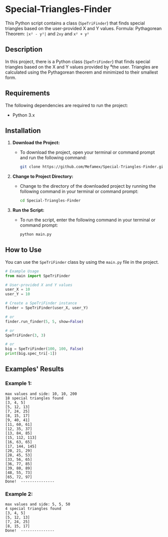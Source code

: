 # Special-Triangles-Finder

This Python script contains a class (`SpeTriFinder`) that finds special triangles based on the user-provided X and Y values.
Formula: Pythagorean Theorem: `|x² - y²|` and `2xy` and `x² + y²`

## Description

In this project, there is a Python class (`SpeTriFinder`) that finds special triangles based on the X and Y values provided by ⁸the user. Triangles are calculated using the Pythagorean theorem and minimized to their smallest form.

## Requirements

The following dependencies are required to run the project:

- Python 3.x


## Installation

1. **Download the Project:**
   - To download the project, open your terminal or command prompt and run the following command:
     ```bash
     git clone https://github.com/Mefamex/Special-Triangles-Finder.git
     ```

2. **Change to Project Directory:**
   - Change to the directory of the downloaded project by running the following command in your terminal or command prompt:
     ```bash
     cd Special-Triangles-Finder
     ```

3. **Run the Script:**
   - To run the script, enter the following command in your terminal or command prompt:
     ```bash
     python main.py

## How to Use

You can use the `SpeTriFinder` class by using the `main.py` file in the project.

```python
# Example Usage
from main import SpeTriFinder

# User-provided X and Y values
user_X = 10
user_Y = 10

# Create a SpeTriFinder instance
finder = SpeTriFinder(user_X, user_Y)

# or
finder.run_finder(5, 5, show=False)

# or 
SpeTriFinder(3, 3)

# or
big = SpeTriFinder(100, 100, False)
print(big.spec_tri[-1])
```

## Examples' Results

### Example 1:
```plaintext
max values and side: 10, 10, 200
18 special triangles found
[3, 4, 5]
[5, 12, 13]
[7, 24, 25]
[8, 15, 17]
[9, 40, 41]
[11, 60, 61]
[12, 35, 37]
[13, 84, 85]
[15, 112, 113]
[16, 63, 65]
[17, 144, 145]
[20, 21, 29]
[28, 45, 53]
[33, 56, 65]
[36, 77, 85]
[39, 80, 89]
[48, 55, 73]
[65, 72, 97]
Done!  ---------------
```

### Example 2:
```plaintext
max values and side: 5, 5, 50
4 special triangles found
[3, 4, 5]
[5, 12, 13]
[7, 24, 25]
[8, 15, 17]
Done!  ---------------
```
